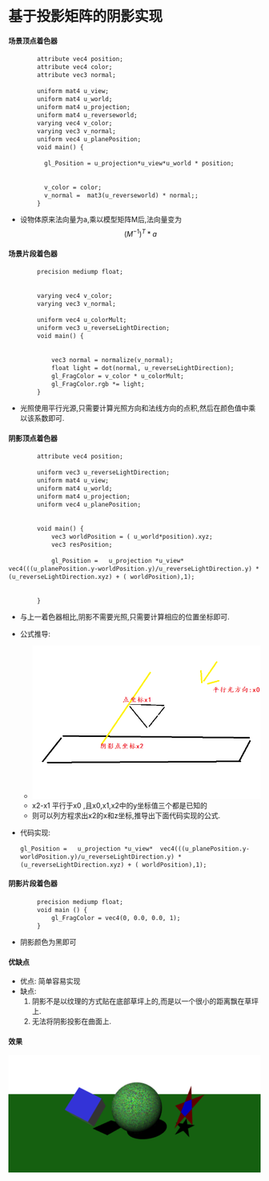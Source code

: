 # 基于投影矩阵的阴影实现

#### 场景顶点着色器

```
  		attribute vec4 position;
        attribute vec4 color;
        attribute vec3 normal;
     
        uniform mat4 u_view;
        uniform mat4 u_world;
        uniform mat4 u_projection;
        uniform mat4 u_reverseworld;
        varying vec4 v_color;
        varying vec3 v_normal;
        uniform vec4 u_planePosition;
        void main() {
      
          gl_Position = u_projection*u_view*u_world * position;
        
   
          v_color = color;
          v_normal =  mat3(u_reverseworld) * normal;;
        }
```

- 设物体原来法向量为a,乘以模型矩阵M后,法向量变为$$(M^{-1})^T * a$$

#### 场景片段着色器

```
 		precision mediump float;

    
        varying vec4 v_color;
        varying vec3 v_normal;

        uniform vec4 u_colorMult;
        uniform vec3 u_reverseLightDirection;
        void main() {


            vec3 normal = normalize(v_normal);
            float light = dot(normal, u_reverseLightDirection);
            gl_FragColor = v_color * u_colorMult;
            gl_FragColor.rgb *= light;
        }
```

- 光照使用平行光源,只需要计算光照方向和法线方向的点积,然后在颜色值中乘以该系数即可.

#### 阴影顶点着色器

```
        attribute vec4 position;
       
        uniform vec3 u_reverseLightDirection;
        uniform mat4 u_view;
        uniform mat4 u_world;
        uniform mat4 u_projection;
        uniform vec4 u_planePosition;


        void main() {
            vec3 worldPosition = ( u_world*position).xyz;
            vec3 resPosition;
           
            gl_Position =   u_projection *u_view*  vec4(((u_planePosition.y-worldPosition.y)/u_reverseLightDirection.y) *(u_reverseLightDirection.xyz) + ( worldPosition),1);
       
         
        }
```

- 与上一着色器相比,阴影不需要光照,只需要计算相应的位置坐标即可.

- 公式推导:

  - ![阴影](..\imgs\阴影.png)
  - x2-x1 平行于x0 ,且x0,x1,x2中的y坐标值三个都是已知的
  - 则可以列方程求出x2的x和z坐标,推导出下面代码实现的公式.

- 代码实现:

  ```
  gl_Position =   u_projection *u_view*  vec4(((u_planePosition.y-worldPosition.y)/u_reverseLightDirection.y) *(u_reverseLightDirection.xyz) + ( worldPosition),1);
  ```

  

#### 阴影片段着色器

```
		precision mediump float;
        void main () {
            gl_FragColor = vec4(0, 0.0, 0.0, 1);
        }
```

- 阴影颜色为黑即可



#### 优缺点

- 优点: 简单容易实现
- 缺点: 
  1. 阴影不是以纹理的方式贴在底部草坪上的,而是以一个很小的距离飘在草坪上.
  2. 无法将阴影投影在曲面上.

#### 效果

![阴影1](..\imgs\阴影1.png)